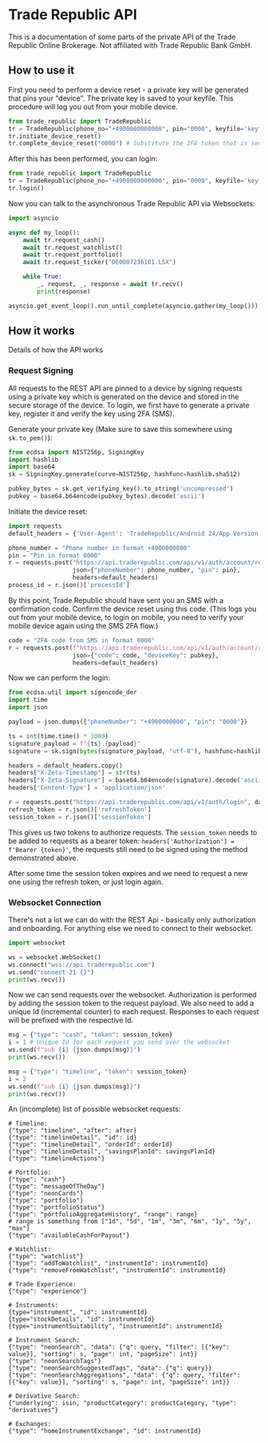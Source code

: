 # Trade Republic API

This is a documentation of some parts of the private API of the Trade Republic Online Brokerage. Not affiliated with Trade Republic Bank GmbH.

## How to use it

First you need to perform a device reset - a private key will be generated that pins your "device". The private key is saved to your keyfile. This procedure will log you out from your mobile device.

```python
from trade_republic import TradeRepublic
tr = TradeRepublic(phone_no="+4900000000000", pin="0000", keyfile='keyfile.pem')
tr.initiate_device_reset()
tr.complete_device_reset("0000") # Substitute the 2FA token that is sent to you via SMS.
```

After this has been performed, you can login:

```python
from trade_republic import TradeRepublic
tr = TradeRepublic(phone_no="+4900000000000", pin="0000", keyfile='keyfile.pem')
tr.login()
```

Now you can talk to the asynchronous Trade Republic API via Websockets: 

```python
import asyncio

async def my_loop():
    await tr.request_cash()
    await tr.request_watchlist()
    await tr.request_portfolio()
    await tr.request_ticker("DE0007236101.LSX")

    while True:
        _, request, _, response = await tr.recv()
        print(response)

asyncio.get_event_loop().run_until_complete(asyncio.gather(my_loop()))
```


## How it works

Details of how the API works

### Request Signing

All requests to the REST API are pinned to a device by signing requests using a private key which is generated on the device and stored in the secure storage of the device. To login, we first have to generate a private key, register it and verify the key using 2FA (SMS).

Generate your private key (Make sure to save this somewhere using `sk.to_pem()`):
```python
from ecdsa import NIST256p, SigningKey
import hashlib
import base64
sk = SigningKey.generate(curve=NIST256p, hashfunc=hashlib.sha512)

pubkey_bytes = sk.get_verifying_key().to_string('uncompressed')
pubkey = base64.b64encode(pubkey_bytes).decode('ascii')
```

Initiate the device reset:

```python
import requests
default_headers = {'User-Agent': 'TradeRepublic/Android 24/App Version 1.1.2875'}

phone_number = "Phone number in format +4900000000"
pin = "Pin in format 0000"
r = requests.post("https://api.traderepublic.com/api/v1/auth/account/reset/device",
                  json={"phoneNumber": phone_number, "pin": pin},
                  headers=default_headers)
process_id = r.json()['processId']
```

By this point, Trade Republic should have sent you an SMS with a confirmation code. Confirm the device reset using this code. (This logs you out from your mobile device, to login on mobile, you need to verify your mobile device again using the SMS 2FA flow.)

```python
code = "2FA code from SMS in format 0000"
r = requests.post(f"https://api.traderepublic.com/api/v1/auth/account/reset/device/{process_id}/key",
                  json={"code": code, "deviceKey": pubkey},
                  headers=default_headers)
```

Now we can perform the login:

```python
from ecdsa.util import sigencode_der
import time
import json

payload = json.dumps({"phoneNumber": "+4900000000", "pin": "0000"})

ts = int(time.time() * 1000)
signature_payload = f"{ts}.{payload}"
signature = sk.sign(bytes(signature_payload, "utf-8"), hashfunc=hashlib.sha512, sigencode=sigencode_der)

headers = default_headers.copy()
headers["X-Zeta-Timestamp"] = str(ts)
headers["X-Zeta-Signature"] = base64.b64encode(signature).decode('ascii')
headers['Content-Type'] = 'application/json'

r = requests.post("https://api.traderepublic.com/api/v1/auth/login", data=payload, headers=headers)
refresh_token = r.json()['refreshToken']
session_token = r.json()['sessionToken']
```

This gives us two tokens to authorize requests. The `session_token` needs to be added to requests as a bearer token: `headers['Authorization'] = f'Bearer {token}'`, the requests still need to be signed using the method demonstrated above.

After some time the session token expires and we need to request a new one using the refresh token, or just login again.

### Websocket Connection

There's not a lot we can do with the REST Api - basically only authorization and onboarding. For anything else we need to connect to their websocket.

```python
import websocket

ws = websocket.WebSocket()
ws.connect("wss://api.traderepublic.com")
ws.send("connect 21 {}")
print(ws.recv())
```

Now we can send requests over the websocket. Authorization is performed by adding the session token to the request payload. We also need to add a unique Id (incremental counter) to each request. Responses to each request will be prefixed with the respective Id.

```python
msg = {"type": "cash", "token": session_token}
i = 1 # Unique Id for each request you send over the websocket
ws.send(f"sub {i} {json.dumps(msg)}")
print(ws.recv())

msg = {"type": "timeline", "token": session_token}
i = 2
ws.send(f"sub {i} {json.dumps(msg)}")
print(ws.recv())
```

An (incomplete) list of possible websocket requests:

```
# Timeline:
{"type": "timeline", "after": after}
{"type": "timelineDetail", "id": id}
{"type": "timelineDetail", "orderId": orderId}
{"type": "timelineDetail", "savingsPlanId": savingsPlanId}
{"type": "timelineActions"}

# Portfolio:
{"type": "cash"}
{"type": "messageOfTheDay"}
{"type": "neonCards"}
{"type": "portfolio"}
{"type": "portfolioStatus"}
{"type": "portfolioAggregateHistory", "range": range} 
# range is something from ["1d", "5d", "1m", "3m", "6m", "1y", "5y", "max"]
{"type": "availableCashForPayout"}

# Watchlist:
{"type": "watchlist"}
{"type": "addToWatchlist", "instrumentId": instrumentId}
{"type": "removeFromWatchlist", "instrumentId": instrumentId}

# Trade Experience:
{"type": "experience"}

# Instruments:
{type="instrument", "id": instrumentId}
{type="stockDetails", "id": instrumentId}
{type="instrumentSuitability", "instrumentId": instrumentId}

# Instrument Search:
{"type": "neonSearch", "data": {"q": query, "filter": [{"key": value}], "sorting": s, "page": int, "pageSize": int}}
{"type": "neonSearchTags"}
{"type": "neonSearchSuggestedTags", "data": {"q": query}}
{"type": "neonSearchAggregations", "data": {"q": query, "filter": [{"key": value}], "sorting": s, "page": int, "pageSize": int}}

# Derivative Search:
{"underlying": isin, "productCategory": productCategory, "type": "derivatives"}

# Exchanges:
{"type": "homeInstrumentExchange", "id": instrumentId}
```




















